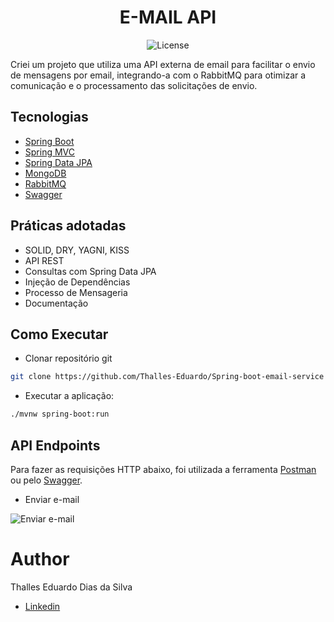 <h1 align="center">
  E-MAIL API 
</h1>

<p align="center">
 <img src="https://img.shields.io/static/v1?label=License&message=MIT&color=8257E5&labelColor=000000" alt="License" />
</p>

Criei um projeto que utiliza uma API externa de email para facilitar o envio de mensagens por email, 
integrando-a com o RabbitMQ para otimizar a comunicação e o processamento das solicitações de envio.


## Tecnologias

- [Spring Boot](https://spring.io/projects/spring-boot)
- [Spring MVC](https://docs.spring.io/spring-framework/reference/web/webmvc.html)
- [Spring Data JPA](https://spring.io/projects/spring-data-jpa)
- [MongoDB](https://www.mongodb.com/pt-br)
- [RabbitMQ](https://www.rabbitmq.com)
- [Swagger](https://swagger.io)

## Práticas adotadas

- SOLID, DRY, YAGNI, KISS
- API REST
- Consultas com Spring Data JPA
- Injeção de Dependências
- Processo de Mensageria
- Documentação

## Como Executar

- Clonar repositório git
```bash
git clone https://github.com/Thalles-Eduardo/Spring-boot-email-service
```
- Executar a aplicação:
```bash
./mvnw spring-boot:run
```

## API Endpoints

Para fazer as requisições HTTP abaixo, foi utilizada a ferramenta [Postman](https://www.postman.com/downloads/) ou pelo [Swagger](http://localhost:8080/swagger-ui/index.html).

- Enviar e-mail

![Enviar e-mail](https://github.com/Thalles-Eduardo/Spring-boot-email-service/assets/69612509/c3d23d90-6d80-4f55-a309-ca0f8ffaa49a)


# Author

Thalles Eduardo Dias da Silva

- [Linkedin](https://linkedin.com/in/thalles-eduardo-7297a6237)
